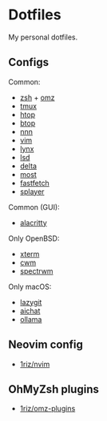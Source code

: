 # Dotfiles

My personal dotfiles.

## Configs

Common:
- [zsh](https://github.com/zsh-users/zsh) + [omz](https://github.com/ohmyzsh/ohmyzsh)
- [tmux](https://github.com/tmux/tmux)
- [htop](https://github.com/htop-dev/htop)
- [btop](https://github.com/aristocratos/btop)
- [nnn](https://github.com/jarun/nnn)
- [vim](https://www.vim.org)
- [lynx](https://invisible-island.net/lynx/)
- [lsd](https://github.com/lsd-rs/lsd)
- [delta](https://github.com/dandavison/delta)
- [most](https://github.com/jedsoft/most)
- [fastfetch](https://github.com/fastfetch-cli/fastfetch)
- [splayer](https://github.com/aome510/spotify-player)

Common (GUI):
- [alacritty](https://github.com/alacritty/alacritty)

Only OpenBSD:
- [xterm](https://invisible-island.net/xterm/)
- [cwm](https://cvsweb.openbsd.org/cgi-bin/cvsweb/xenocara/app/cwm/)
- [spectrwm](https://github.com/conformal/spectrwm)

Only macOS:
- [lazygit](https://github.com/jesseduffield/lazygit)
- [aichat](https://github.com/sigoden/aichat)
- [ollama](https://github.com/ollama/ollama)

## Neovim config

- [1riz/nvim](https://github.com/1riz/nvim)

## OhMyZsh plugins

- [1riz/omz-plugins](https://github.com/1riz/omz-plugins)
